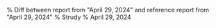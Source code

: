 % Diff between report from "April 29, 2024" and reference report from "April 29, 2024"
% Strudy
% April 29, 2024


